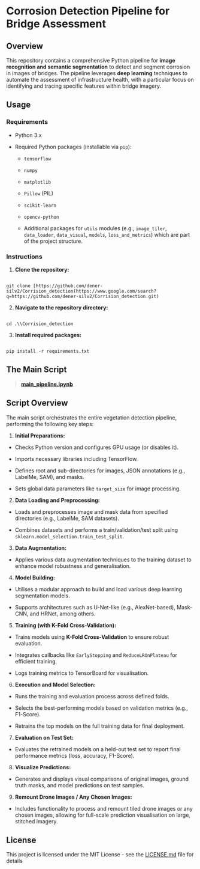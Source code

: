# Corrosion Detection Pipeline for Bridge Assessment

## Overview

This repository contains a comprehensive Python pipeline for **image recognition and semantic segmentation** to detect and segment corrosion in images of bridges. The pipeline leverages **deep learning** techniques to automate the assessment of infrastructure health, with a particular focus on identifying and tracing specific features within bridge imagery.

## Usage

### Requirements

* Python 3.x

* Required Python packages (installable via `pip`):

  * `tensorflow`

  * `numpy`

  * `matplotlib`

  * `Pillow` (PIL)

  * `scikit-learn`

  * `opencv-python`

  * Additional packages for `utils` modules (e.g., `image_tiler`, `data_loader`, `data_visual`, `models`, `loss_and_metrics`) which are part of the project structure.

### Instructions

1. **Clone the repository:**

```

git clone [https://github.com/dener-silv2/Corrision_detection(https://www.google.com/search?q=https://github.com/dener-silv2/Corrision_detection.git)

```


2. **Navigate to the repository directory:**

```

cd .\\Corrision_detection

```


3. **Install required packages:**

```

pip install -r requirements.txt

```


## The Main Script

> [**main_pipeline.ipynb**](https://github.com/dener-silv2/Corrision_detection/corrosion_notebook.py)

## Script Overview

The main script orchestrates the entire vegetation detection pipeline, performing the following key steps:

1. **Initial Preparations:**

* Checks Python version and configures GPU usage (or disables it).

* Imports necessary libraries including TensorFlow.

* Defines root and sub-directories for images, JSON annotations (e.g., LabelMe, SAM), and masks.

* Sets global data parameters like `target_size` for image processing.

2. **Data Loading and Preprocessing:**

* Loads and preprocesses image and mask data from specified directories (e.g., LabelMe, SAM datasets).

* Combines datasets and performs a train/validation/test split using `sklearn.model_selection.train_test_split`.

3. **Data Augmentation:**

* Applies various data augmentation techniques to the training dataset to enhance model robustness and generalisation.

4. **Model Building:**

* Utilises a modular approach to build and load various deep learning segmentation models.

* Supports architectures such as U-Net-like (e.g., AlexNet-based), Mask-CNN, and HRNet, among others.

5. **Training (with K-Fold Cross-Validation):**

* Trains models using **K-Fold Cross-Validation** to ensure robust evaluation.

* Integrates callbacks like `EarlyStopping` and `ReduceLROnPlateau` for efficient training.

* Logs training metrics to TensorBoard for visualisation.

6. **Execution and Model Selection:**

* Runs the training and evaluation process across defined folds.

* Selects the best-performing models based on validation metrics (e.g., F1-Score).

* Retrains the top models on the full training data for final deployment.

7. **Evaluation on Test Set:**

* Evaluates the retrained models on a held-out test set to report final performance metrics (loss, accuracy, F1-Score).

8. **Visualize Predictions:**

* Generates and displays visual comparisons of original images, ground truth masks, and model predictions on test samples.

9. **Remount Drone Images / Any Chosen Images:**

* Includes functionality to process and remount tiled drone images or any chosen images, allowing for full-scale prediction visualisation on large, stitched imagery.

## License

This project is licensed under the MIT License - see the [LICENSE.md]() file for details
```
